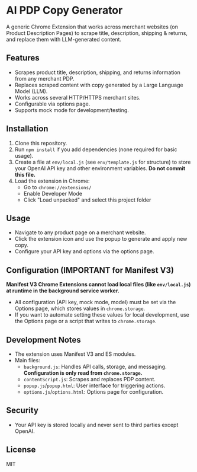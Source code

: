 # AI PDP Copy Generator

A generic Chrome Extension that works across merchant websites (on Product Description Pages) to scrape title, description, shipping & returns, and replace them with LLM-generated content.

## Features
- Scrapes product title, description, shipping, and returns information from any merchant PDP.
- Replaces scraped content with copy generated by a Large Language Model (LLM).
- Works across several HTTP/HTTPS merchant sites.
- Configurable via options page.
- Supports mock mode for development/testing.

## Installation
1. Clone this repository.
2. Run `npm install` if you add dependencies (none required for basic usage).
3. Create a file at `env/local.js` (see `env/template.js` for structure) to store your OpenAI API key and other environment variables. **Do not commit this file.**
4. Load the extension in Chrome:
   - Go to `chrome://extensions/`
   - Enable Developer Mode
   - Click "Load unpacked" and select this project folder

## Usage
- Navigate to any product page on a merchant website.
- Click the extension icon and use the popup to generate and apply new copy.
- Configure your API key and options via the options page.

## Configuration (IMPORTANT for Manifest V3)

**Manifest V3 Chrome Extensions cannot load local files (like `env/local.js`) at runtime in the background service worker.**

- All configuration (API key, mock mode, model) must be set via the Options page, which stores values in `chrome.storage`.
- If you want to automate setting these values for local development, use the Options page or a script that writes to `chrome.storage`.

## Development Notes
- The extension uses Manifest V3 and ES modules.
- Main files:
   - `background.js`: Handles API calls, storage, and messaging. **Configuration is only read from `chrome.storage`.**
   - `contentScript.js`: Scrapes and replaces PDP content.
   - `popup.js`/`popup.html`: User interface for triggering actions.
   - `options.js`/`options.html`: Options page for configuration.

## Security
- Your API key is stored locally and never sent to third parties except OpenAI.

## License
MIT

